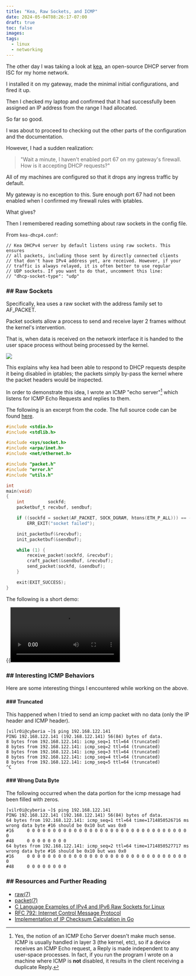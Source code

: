 ```yaml
---
title: "Kea, Raw Sockets, and ICMP"
date: 2024-05-04T08:26:17-07:00
draft: true
toc: false
images:
tags:
  - linux
  - networking
---
```


The other day I was taking a look at [kea](https://kea.readthedocs.io/en/latest/index.html), an open-source DHCP server from ISC for my home network.

I installed it on my gateway, made the minimal initial configurations, and fired it up.

Then I checked my laptop and confirmed that it had successfully been assigned an IP address from the range I had allocated. 

So far so good.

I was about to proceed to checking out the other parts of the configuration and the documentation.

However, I had a sudden realization:

> "Wait a minute, I haven't enabled port 67 on my gateway's firewall. How is it accepting DHCP requests?"

All of my machines are configured so that it drops any ingress traffic by default.

My gateway is no exception to this. Sure enough port 67 had not been enabled when I confirmed my firewall rules with iptables.

What gives?

Then I remembered reading something about raw sockets in the config file.

From `kea-dhcp4.conf`:
```console
// Kea DHCPv4 server by default listens using raw sockets. This ensures
// all packets, including those sent by directly connected clients
// that don't have IPv4 address yet, are received. However, if your
// traffic is always relayed, it is often better to use regular
// UDP sockets. If you want to do that, uncomment this line:
// "dhcp-socket-type": "udp"
```

### \#\# Raw Sockets

Specifically, kea uses a raw socket with the address family set to AF_PACKET. 

Packet sockets allow a process to send and receive layer 2 frames without the kernel's intervention.

That is, when data is received on the network interface it is handed to the user space process without being processed by the kernel.

![](https://www.opensourceforu.com/wp-content/uploads/2015/03/Figure-11-1-350x108.jpg)

This explains why kea had been able to respond to DHCP requests despite it being disabled in iptables; the packets simply by-pass the kernel where the packet headers would be inspected.

In order to demonstrate this idea, I wrote an ICMP "echo server"[^1] which listens for ICMP Echo Requests and replies to them. 

The following is an excerpt from the code. The full source code can be found [here](https://github.com/vilroi/lab/tree/main/raw/icmp_echo_server).

```c
#include <stdio.h>
#include <stdlib.h>

#include <sys/socket.h>
#include <arpa/inet.h>
#include <net/ethernet.h>

#include "packet.h"
#include "error.h"
#include "utils.h"

int 
main(void)
{
	int			sockfd;
	packetbuf_t	recvbuf, sendbuf;

	if ((sockfd = socket(AF_PACKET, SOCK_DGRAM, htons(ETH_P_ALL))) == -1)
		ERR_EXIT("socket failed");

	init_packetbuf(&recvbuf);
	init_packetbuf(&sendbuf);

	while (1) {
		receive_packet(sockfd, &recvbuf);
		craft_packet(&sendbuf, &recvbuf);
		send_packet(sockfd, &sendbuf);
	}

	exit(EXIT_SUCCESS);
}
```

The following is a short demo:

{{<video src="/static/icmp_server.webm" type="video/webm" preload="auto">}}

### \#\# Interesting ICMP Behaviors
Here are some interesting things I encountered while working on the above.

#### \#\#\# Truncated
This happened when I tried to send an icmp packet with no data (only the IP header and ICMP header).

```console
[vilr0i@cyberia ~]$ ping 192.168.122.141
PING 192.168.122.141 (192.168.122.141) 56(84) bytes of data.
8 bytes from 192.168.122.141: icmp_seq=1 ttl=64 (truncated)
8 bytes from 192.168.122.141: icmp_seq=2 ttl=64 (truncated)
8 bytes from 192.168.122.141: icmp_seq=3 ttl=64 (truncated)
8 bytes from 192.168.122.141: icmp_seq=4 ttl=64 (truncated)
8 bytes from 192.168.122.141: icmp_seq=5 ttl=64 (truncated)
^C
```

#### \#\#\# Wrong Data Byte
The following occurred when the data portion for the icmp message had been filled with zeros.

```console
[vilr0i@cyberia ~]$ ping 192.168.122.141
PING 192.168.122.141 (192.168.122.141) 56(84) bytes of data.
64 bytes from 192.168.122.141: icmp_seq=1 ttl=64 time=1714850526716 ms
wrong data byte #16 should be 0x10 but was 0x0
#16     0 0 0 0 0 0 0 0 0 0 0 0 0 0 0 0 0 0 0 0 0 0 0 0 0 0 0 0 0 0 0 0 
#48     0 0 0 0 0 0 0 0 
64 bytes from 192.168.122.141: icmp_seq=2 ttl=64 time=1714850527717 ms
wrong data byte #16 should be 0x10 but was 0x0
#16     0 0 0 0 0 0 0 0 0 0 0 0 0 0 0 0 0 0 0 0 0 0 0 0 0 0 0 0 0 0 0 0 
#48     0 0 0 0 0 0 0 0 
```

### \#\# Resources and Further Reading

- [raw(7)](https://www.man7.org/linux/man-pages/man7/raw.7.html)
- [packet(7)](https://www.man7.org/linux/man-pages/man7/packet.7.html)
- [C Language Examples of IPv4 and IPv6 Raw Sockets for Linux](https://pdbuchan.com/rawsock/rawsock.html)
- [RFC 792: Internet Control Message Protocol](https://www.rfc-editor.org/rfc/rfc792)
- [Implementation of IP Checksum Calculation in Go](https://github.com/google/netstack/blob/55fcc16cd0eb/tcpip/header/checksum.go#L52)

[^1]: Yes, the notion of an ICMP Echo Server doesn't make much sense. ICMP is usually handled in layer 3 (the kernel, etc), so if a device receives an ICMP Echo request, a Reply is made independent to any user-space processes. In fact, if you run the program I wrote on a machine where ICMP is **not** disabled, it results in the client receiving a duplicate Reply.
